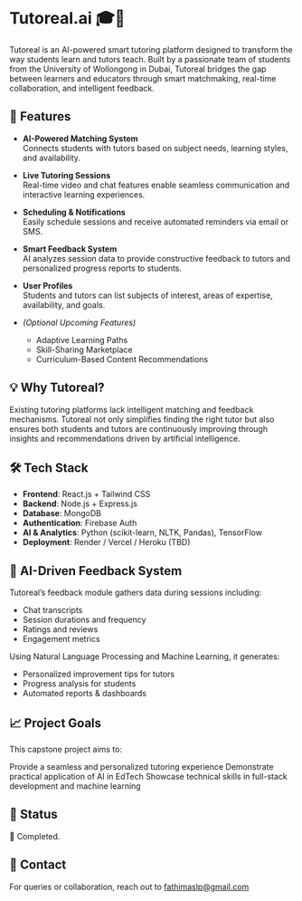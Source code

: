 # Tutoreal.ai 🎓🤖

Tutoreal is an AI-powered smart tutoring platform designed to transform the way students learn and tutors teach. Built by a passionate team of students from the University of Wollongong in Dubai, Tutoreal bridges the gap between learners and educators through smart matchmaking, real-time collaboration, and intelligent feedback.

## 🚀 Features

- **AI-Powered Matching System**  
  Connects students with tutors based on subject needs, learning styles, and availability.

- **Live Tutoring Sessions**  
  Real-time video and chat features enable seamless communication and interactive learning experiences.

- **Scheduling & Notifications**  
  Easily schedule sessions and receive automated reminders via email or SMS.

- **Smart Feedback System**  
  AI analyzes session data to provide constructive feedback to tutors and personalized progress reports to students.

- **User Profiles**  
  Students and tutors can list subjects of interest, areas of expertise, availability, and goals.

- *(Optional Upcoming Features)*  
  - Adaptive Learning Paths  
  - Skill-Sharing Marketplace  
  - Curriculum-Based Content Recommendations

## 💡 Why Tutoreal?

Existing tutoring platforms lack intelligent matching and feedback mechanisms. Tutoreal not only simplifies finding the right tutor but also ensures both students and tutors are continuously improving through insights and recommendations driven by artificial intelligence.

## 🛠️ Tech Stack

- **Frontend**: React.js + Tailwind CSS  
- **Backend**: Node.js + Express.js  
- **Database**: MongoDB  
- **Authentication**: Firebase Auth  
- **AI & Analytics**: Python (scikit-learn, NLTK, Pandas), TensorFlow  
- **Deployment**: Render / Vercel / Heroku (TBD)

## 🧠 AI-Driven Feedback System

Tutoreal’s feedback module gathers data during sessions including:
- Chat transcripts
- Session durations and frequency
- Ratings and reviews
- Engagement metrics

Using Natural Language Processing and Machine Learning, it generates:
- Personalized improvement tips for tutors  
- Progress analysis for students  
- Automated reports & dashboards

## 📈 Project Goals
This capstone project aims to:

Provide a seamless and personalized tutoring experience
Demonstrate practical application of AI in EdTech
Showcase technical skills in full-stack development and machine learning

## 📌 Status
🚧 Completed.

## 📩 Contact
For queries or collaboration, reach out to fathimaslp@gmail.com

